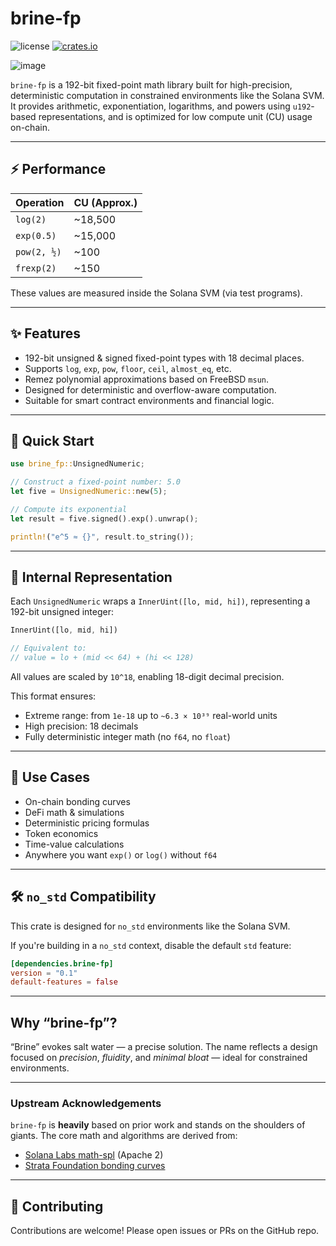 # brine-fp

[license-image]: https://img.shields.io/badge/license-apache2-blue.svg?style=flat
![license][license-image]
[![crates.io](https://img.shields.io/crates/v/brine-fp.svg?style=flat)](https://crates.io/crates/brine-fp)


![image](https://github.com/user-attachments/assets/587bebdc-95e6-430a-85c6-b84ccfc36bc2)

`brine-fp` is a 192-bit fixed-point math library built for high-precision, deterministic computation in constrained environments like the Solana SVM. It provides arithmetic, exponentiation, logarithms, and powers using `u192`-based representations, and is optimized for low compute unit (CU) usage on-chain.

---

## ⚡ Performance

| Operation    | CU (Approx.) |
|--------------|--------------|
| `log(2)`     |     ~18,500  |
| `exp(0.5)`   |     ~15,000  |
| `pow(2, ½)`  |        ~100  |
| `frexp(2)`   |        ~150  |

These values are measured inside the Solana SVM (via test programs).

---

## ✨ Features

- 192-bit unsigned & signed fixed-point types with 18 decimal places.
- Supports `log`, `exp`, `pow`, `floor`, `ceil`, `almost_eq`, etc.
- Remez polynomial approximations based on FreeBSD `msun`.
- Designed for deterministic and overflow-aware computation.
- Suitable for smart contract environments and financial logic.

---

## 🚀 Quick Start

```rust
use brine_fp::UnsignedNumeric;

// Construct a fixed-point number: 5.0
let five = UnsignedNumeric::new(5);

// Compute its exponential
let result = five.signed().exp().unwrap();

println!("e^5 ≈ {}", result.to_string());
```

---

## 🧠 Internal Representation

Each `UnsignedNumeric` wraps a `InnerUint([lo, mid, hi])`, representing a 192-bit unsigned integer:

```rust
InnerUint([lo, mid, hi])

// Equivalent to:
// value = lo + (mid << 64) + (hi << 128)
```

All values are scaled by `10^18`, enabling 18-digit decimal precision. 

This format ensures:

- Extreme range: from `1e-18` up to `~6.3 × 10³⁹` real-world units
- High precision: 18 decimals
- Fully deterministic integer math (no `f64`, no `float`)

---

## 🧱 Use Cases

- On-chain bonding curves
- DeFi math & simulations
- Deterministic pricing formulas
- Token economics
- Time-value calculations
- Anywhere you want `exp()` or `log()` without `f64`

---

## 🛠 `no_std` Compatibility

This crate is designed for `no_std` environments like the Solana SVM.

If you're building in a `no_std` context, disable the default `std` feature:

```toml
[dependencies.brine-fp]
version = "0.1"
default-features = false
```

---

## Why “brine-fp”?

“Brine” evokes salt water — a precise solution. The name reflects a design focused on _precision_, _fluidity_, and _minimal bloat_ — ideal for constrained environments.

---

### Upstream Acknowledgements

`brine-fp` is **heavily** based on prior work and stands on the shoulders of giants. The core math and algorithms are derived from:

- [Solana Labs math-spl](https://github.com/solana-labs/solana-program-library/blob/v2.0/libraries/math/src/precise_number.rs) (Apache 2)
- [Strata Foundation bonding curves](https://github.com/StrataFoundation/strata/blob/master/programs/spl-token-bonding/src/signed_precise_number.rs)

---

## 🙌 Contributing

Contributions are welcome! Please open issues or PRs on the GitHub repo.
